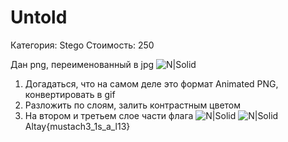 # Untold
Категория: Stego
Стоимость: 250

Дан png, переименованный в jpg
![N|Solid](https://pp.userapi.com/c836738/v836738264/437ca/kq7OLLnuxUk.jpg)

1)	Догадаться, что на самом деле это формат Animated PNG, конвертировать в gif
2)	Разложить по слоям, залить контрастным цветом
3)	На втором и третьем слое части флага
![N|Solid](https://pp.userapi.com/c836738/v836738264/437d3/9usSXDtvZ4s.jpg)
![N|Solid](https://pp.userapi.com/c836738/v836738264/437dc/Fs-nIZQ_m3k.jpg)
Altay{mustach3_1s_a_l13}